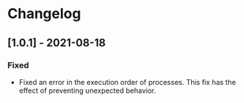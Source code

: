 # Changelog

## [1.0.1] - 2021-08-18

### Fixed
- Fixed an error in the execution order of processes. This fix has the effect of preventing unexpected behavior.